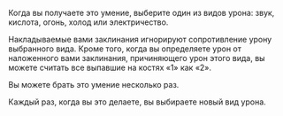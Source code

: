 Когда вы получаете это умение, выберите один из видов урона: звук, кислота, огонь, холод или электричество.



Накладываемые вами заклинания игнорируют сопротивление урону выбранного вида. Кроме того, когда вы определяете урон от наложенного вами заклинания, причиняющего урон этого вида, вы можете считать все выпавшие на костях «1» как «2».

Вы можете брать это умение несколько раз.

Каждый раз, когда вы это делаете, вы выбираете новый вид урона.





